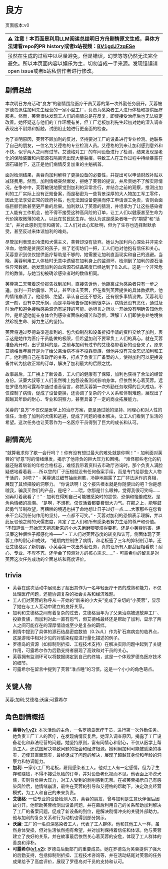 # 良方
页面版本:v0
 

| :warning: 注意！本页面是利用LLM阅读总结明日方舟剧情原文生成，具体方法请看repo的PR history或者b站视频：[BV1gdJ7zqESe](https://www.bilibili.com/video/BV1gdJ7zqESe/)         |
|:----------------------------|
| 虽然在生成的过程中以尽量避免，但是错误，幻觉等等仍然无法完全避免。所以本页面内容以娱乐为主，切勿当成一手来源。发现错误请open issue或者b站私信作者进行修改。|



## 剧情总结
本次明日方舟活动“良方”的剧情围绕医疗干员芙蓉的第一次外勤任务展开。芙蓉被罗德岛派往加利先生经营的一家小型工厂，负责为感染者工人进行体检和提供医疗服务。然而，芙蓉很快发现工人们的病情总是在反复，即使接受治疗后也无法稳定改善。她怀疑这与他们的工作环境有关，但工厂老板加利先生起初对她的深入调查表现出不耐烦和抵触，试图阻止她进行更全面的检查。

为了查明原因，芙蓉不顾加利的反对，坚持要对工厂的设备进行专业检测。她联系了自己的朋友，一位名为艾德格的专业检测人员。艾德格的到来让加利感到意外和不快，似乎两人之间有过节。艾德格对工厂的车间设备进行了检测，结果发现是老化的保险装置和内部源石隔离壳出现大量裂痕，导致工人在工作过程中持续暴露在源石辐射下，这正是他们病情反复加重的主魁祸首。

面对检测结果，芙蓉向加利解释了更换设备的必要性，并提出可以申请财政补贴以减轻费用。然而，加利情绪突然爆发，拒绝了芙蓉的提议，并斥责她不了解实际情况。在争吵中，芙蓉敏锐地察觉到加利的异常言行，并结合之前的观察，推测出加利的工厂实际上没有正规备案，而是秘密为一些背景深厚的大人物加工军工零件，因此无法享受正常的政府补贴，也无法因设备更换而停工申请误工免责，否则会面临巨额罚款甚至更严重的后果。加利默认了芙蓉的猜测，并坦承为了让这些感染者工人能有工作机会，他不得不接受这种高风险的订单，让工人们以健康甚至生命为代价换取微薄的收入，以此在贫民区生存。他认为这是感染者唯一的“期望”和“活法”，并对此感到无奈和痛苦。工人们对此心知肚明，但为了生存也选择默默承受，甚至反过来体谅加利的难处。

尽管加利表现出冷漠和犬儒主义，芙蓉却没有放弃。她认为加利内心深处并非完全冷血，他曾是贫民区的孩子，拉了老街坊们一把，工人们也对他抱有信任和关心。芙蓉意识到仅仅提供医疗帮助是不够的，她需要让加利直面现实和自己的逃避。当晚，芙蓉利用工人体检时无意中遗留在加利身上的监测环，检测到了加利的源石活性异常数据。她发现加利的血液源石结晶密度已经达到了0.2u/L，这是一个非常危险的数值，与她当初被确诊感染者时的数值相同。

芙蓉第二天带着这份报告找到加利，直接告诉他，他距离成为感染者只有一步之遥。加利一开始震惊、否认，甚至攻击芙蓉，但在看到芙蓉提供的具体数据后，他的情绪崩溃了。他恐惧、绝望，承认自己还不想死，还有很多事情没做。芙蓉利用这一刻，没有幸灾乐祸，而是平静地告诉加利他很幸运，病情还没有恶化，通过及时治疗和避免接触感染源仍有逆转的可能。她坦言之所以一开始没有明确告知他危险，是希望他能亲身体会到感染者面临的痛苦和恐惧，理解工人们即使身处绝境依然珍视生命、努力生活的坚持。

芙蓉将通过罗德岛渠道拿到的、包含抑制剂和设备折扣申请的资料交给了加利，表示这是她作为医疗干员能做的极限，但希望加利不要辜负工人们的真心。就在芙蓉准备离开时，出乎意料的是，之前与加利有过节的艾德格带着新的设备来了。原来艾德格当年离开是为了给父亲治病不得不投靠贵族，但他并没有完全忘记加利和工厂。他利用自己在市政厅的关系，打点了负责工厂备案的人，使得加利可以更换设备并转为接收正常的订单，解决了加利最大的后顾之忧。

故事最后，工厂换上了新设备，工人们的健康有了保障，加利也获得了合法的经营身份。沃廉大叔等工人们虽然嘴上抱怨设备测试影响身体，但依然关心着芙蓉。远在罗德岛的可露希尔通过语音留言，称赞芙蓉第一次外勤任务取得的巨大成功，不仅控制了病情，促成了设备更换，还协调了复杂的个人关系和体制难题，展现出了超越其年龄的耐心、专业和洞察力，甚至具备了一定的商业拓展能力。

芙蓉的“良方”不仅仅是医学上的治疗方案，更是通过她的坚持、同理心和对人性的信任，治愈了加利的犬儒和逃避，促成了问题的根本解决，让工人们看到了生活的希望。这次任务也让芙蓉作为一名医疗干员得到了巨大的成长和认可。
## 剧情高光
“就算我求你了歇一会行吗？！你有没有想过最大的难处就是你啊！” - 加利面对芙蓉的“好意”时的情绪爆发，揭示了他背负的巨大压力和困境。
“难怪那些老化的机器还贴着崭新的年检合格标志，难怪我带着资料去市政厅咨询时，那个负责人满脸疑惑地看着我......所以您的厂子压根就没有任何备案手续，而是专门给那些大人物干活的，对吧？” - 芙蓉通过细节抽丝剥茧，冷静地揭露了工厂非法运作的真相，展现了其侦探般的洞察力。
“你说话啊！这个报告根本就是你随便出的吧？你是想唬我，骗我买你们的产品，是吧？......喂，你那是什么眼神，觉得我很可笑吗......别再盯着我看了！” - 加利在得知自己可能被感染时的震惊、恐惧和恼羞成怒，是角色情绪的高潮。
“是啊，不想死，仅仅活着都要费很大力气。在那之上，能够鼓起勇气节制欲望，再糟糕的境遇也拼了命地想让日子过好一点......大家那些在您看来不会起到任何作用的坚持，一点都不可笑。” - 芙蓉对加利的恐惧表示理解，并以此反驳他之前的犬儒态度，肯定了工人们和所有感染者努力生活的尊严和价值。
“不知道谁一开始天天抱怨新来的小大夫磨磨唧唧烦得要死，还是小芙蓉厉害，连沃廉这种倔性子都感化咯——” - 工人们对芙蓉态度的转变和认可，侧面体现了芙蓉工作的耐心和成效。
“短期内控制住了病情，和老板签了三年的抑制剂订单，还让艾德格买了新机器，小芙蓉第一次出外勤任务，真的让所有人都刮目相看欸！耐心、专业、不卑不亢，还学会了预测对方的核心需求......” - 可露希尔的留言是对芙蓉这次任务成功的全面总结和高度评价。
## trivia
*   芙蓉在这次活动中展现出了超出其作为一名年轻医疗干员的成熟和能力，不仅处理医疗问题，还能协调复杂的社会关系和经济难题。
*   工人们对芙蓉的称呼从一开始的“新来的小大夫”变成了亲切的“小芙蓉”，显示了她在与工人互动中建立的良好关系。
*   加利和艾德格之间有着复杂的过去，艾德格当年为了父亲治病被迫放弃工厂、投靠贵族，而加利对此一直有怨气，但艾德格最终还是帮助了加利，显示了两人之间可能存在的深厚情谊或至少是复杂的羁绊。
*   剧情中提到了具体的源石结晶密度数值（0.2u/L）作为矿石病病变的临界点，这是游戏中相对少见的对感染程度进行量化描述的例子。
*   罗德岛的资源（如抑制剂折扣、工程技术支持）在解决实际问题中起到了关键作用，可露希尔作为后勤支持者展现了高效和对干员的关心。
*   芙蓉拥有监测环可以将数据绑定到自己的终端，这是一个体现罗德岛医疗技术的细节。
*   可露希尔在留言中提到了芙蓉“准点睡”的习惯，这是一个小小的角色萌点。
## 关键人物
芙蓉;加利;艾德格;沃廉;可露希尔
## 角色剧情概括
-   **芙蓉([v1](../chars/char_120_hibisc.md),[v2](../char_v3/char_120_hibisc.md))**: 本次活动的主角，一名罗德岛医疗干员，进行第一次外勤任务。她负责工厂工人的医疗，在发现病情反复后，她深入调查原因，揭露了工厂设备老化和非法经营的问题。她坚持原则，富有同情心和耐心，不仅从医学上帮助工人，还试图解决导致问题的社会和经济根源。她利用加利可能被感染的事实，迫使其直面现实，最终促成了问题的解决，展现了超越其身份和年龄的洞察力和协调能力。
-   **加利**: 一家小工厂的老板，雇佣感染者工人。他对工人有一定感情，但为了生存和赚钱，不得不接受危险的订单，并对设备老化视而不见。他表面上冷漠犬儒，实则背负巨大压力，对工人受到的剥削感到无奈。在被芙蓉揭示自己有感染风险后，他情绪崩溃，最终在芙蓉的引导和艾德格的帮助下，决定改变经营模式，为工人和自己的未来负责。
-   **艾德格**: 一位专业的设备检测人员，芙蓉的朋友，曾与加利是生意伙伴但后因故分开。他帮助芙蓉检测出设备问题，并在幕后利用自己的关系帮助加利解决了工厂的备案问题，促成了新设备的到位，是解决剧情冲突的关键外部助力。他与加利的复杂关系和行为动机也得到部分揭示。
-   **沃廉**: 工厂的一名资深感染者工人，代表了工人群体。他和其他工人一样，虽然身体受损，但对生活依然抱有希望，并对加利保持着信任和体谅。他与芙蓉建立了良好的关系，并在故事最后依然关心着芙蓉的安危，体现了工人群体的善良和淳朴。
-   **可露希尔([v1](../chars/extended_char_ke_lu_xi_er.md),[v2](../char_v3/extended_char_ke_lu_xi_er.md))**: 罗德岛后勤部门的重要成员。她在罗德岛为芙蓉提供了强大的后勤支持，包括抑制剂折扣、工程技术咨询等，并在活动结尾对芙蓉的任务成果给予了高度评价，展现了罗德岛对干员的支持和认可。
